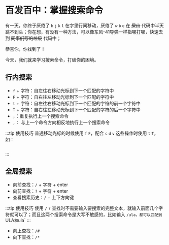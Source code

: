 # 百发百中：掌握搜索命令

  有一天，你终于厌倦了 `h` `j` `k` `l` 在字里行间移动，厌倦了 `w` `b` `e` 在 ~~屎山~~ 代码中半天跳不到头；你在想，有没有一种方法，可以像东风-41导弹一样指哪打哪，快速去到 ~~同事们写的垃圾~~ 代码中；
  
  恭喜你，你找到了！

  今天，我们就来学习搜索命令，打破你的困境。

## 行内搜索

  - `f` + 字符：自左往右移动光标到下一个匹配的字符中
  - `F` + 字符：自右往左移动光标到下一个匹配的字符中
  - `t` + 字符：自左往右移动光标到下一个匹配的字符的前一个字符中
  - `T` + 字符：自右往左移动光标到下一个匹配的字符的后一个字符中
  - `;`：重复执行上一个搜索命令
  - `,`： 与上一个命令方向相反地执行上一个搜索命令

  :::tip 使用技巧
  普通移动光标的时候使用 `f` `F`，配合 `c` `d` `v` 这些操作时使用 `t` `T`，如：

  ```js
  
  ```
  :::

## 全局搜索

  - 向前查找：`/` + 字符 + enter
  - 向前查找：`?` + 字符 + enter
  - 查看搜索历史：`/` + 上下方向键

  :::tip 使用技巧
  使用 `/` `?` 查找时不需要输入要搜索的完整文本，就输入前面几个字符就可以了；而且这两个搜索命令是大写不敏感的，比如输入 `/ula，都可以匹配到 `ULA` 和 `ula`
  :::

  - 向上查找：`/#`
  - 向下查找：`/*`